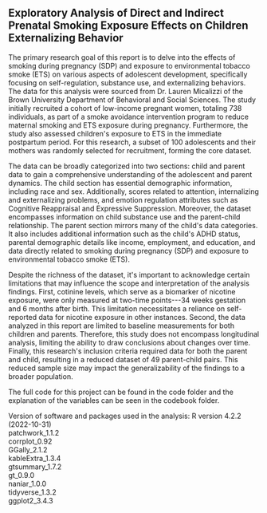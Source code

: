 ## Exploratory Analysis of Direct and Indirect Prenatal Smoking Exposure Effects on Children Externalizing Behavior


The primary research goal of this report is to delve into the effects of smoking during pregnancy (SDP) and exposure to environmental tobacco smoke (ETS) on various aspects of adolescent development, specifically focusing on self-regulation, substance use, and externalizing behaviors. The data for this analysis were sourced from Dr. Lauren Micalizzi of the Brown University Department of Behavioral and Social Sciences. The study initially recruited a cohort of low-income pregnant women, totaling 738 individuals, as part of a smoke avoidance intervention program to reduce maternal smoking and ETS exposure during pregnancy. Furthermore, the study also assessed children's exposure to ETS in the immediate postpartum period. For this research, a subset of 100 adolescents and their mothers was randomly selected for recruitment, forming the core dataset.  
  
The data can be broadly categorized into two sections: child and parent data to gain a comprehensive understanding of the adolescent and parent dynamics. The child section has essential demographic information, including race and sex. Additionally, scores related to attention, internalizing and externalizing problems, and emotion regulation attributes such as Cognitive Reappraisal and Expressive Suppression. Moreover, the dataset encompasses information on child substance use and the parent-child relationship. The parent section mirrors many of the child's data categories. It also includes additional information such as the child's ADHD status, parental demographic details like income, employment, and education, and data directly related to smoking during pregnancy (SDP) and exposure to environmental tobacco smoke (ETS).  
  
Despite the richness of the dataset, it's important to acknowledge certain limitations that may influence the scope and interpretation of the analysis findings. First, cotinine levels, which serve as a biomarker of nicotine exposure, were only measured at two-time points---34 weeks gestation and 6 months after birth. This limitation necessitates a reliance on self-reported data for nicotine exposure in other instances. Second, the data analyzed in this report are limited to baseline measurements for both children and parents. Therefore, this study does not encompass longitudinal analysis, limiting the ability to draw conclusions about changes over time. Finally, this research's inclusion criteria required data for both the parent and child, resulting in a reduced dataset of 49 parent-child pairs. This reduced sample size may impact the generalizability of the findings to a broader population.  

The full code for this project can be found in the code folder and the explanation of the variables can be seen in the codebook folder.

Version of software and packages used in the analysis:
R version 4.2.2 (2022-10-31)  
patchwork_1.1.2  
corrplot_0.92  
GGally_2.1.2    
kableExtra_1.3.4  
gtsummary_1.7.2  
gt_0.9.0  
naniar_1.0.0  
tidyverse_1.3.2  
ggplot2_3.4.3  
